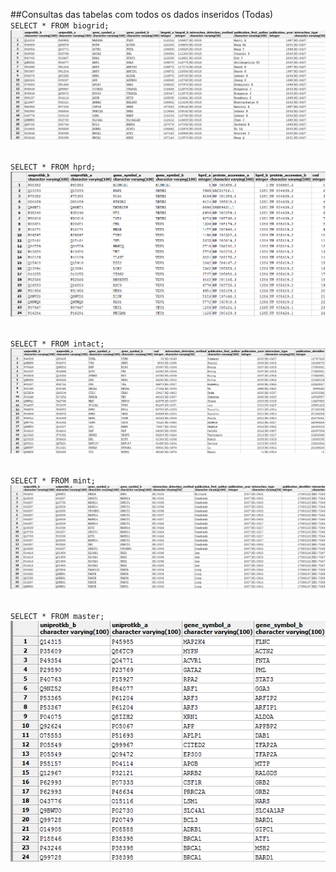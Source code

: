 ##Consultas das tabelas com todos os dados inseridos (Todas)<br>
`SELECT * FROM biogrid;`
![Alt text](https://github.com/annavicente/trab01/blob/desenvolvimento/Imagens/consultas/biogrid-select.png) <br><br>

`SELECT * FROM hprd;`
![Alt text](https://github.com/annavicente/trab01/blob/desenvolvimento/Imagens/consultas/hprd.png) <br><br>

`SELECT * FROM intact;` 
![Alt text](https://github.com/annavicente/trab01/blob/desenvolvimento/Imagens/consultas/intact.png) <br><br>

`SELECT * FROM mint;`
![Alt text](https://github.com/annavicente/trab01/blob/desenvolvimento/Imagens/consultas/mint.png) <br><br>

`SELECT * FROM master;` <br>
![Alt text](https://github.com/annavicente/trab01/blob/desenvolvimento/Imagens/consultas/master.png) <br><br>
